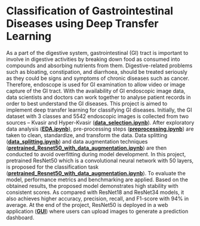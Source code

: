 # Classification of Gastrointestinal Diseases using Deep Transfer Learning

As a part of the digestive system, gastrointestinal (GI) tract is important to involve in digestive activities by breaking down food as consumed into compounds and absorbing nutrients from them. Digestive-related problems such as bloating, constipation, and diarrhoea, should be treated seriously as they could be signs and symptoms of chronic diseases such as cancer. Therefore, endoscope is used for GI examination to allow video or image capture of the GI tract. With the availability of GI endoscopic image data, data scientists and doctors can work together to analyse patient records in order to best understand the GI diseases. This project is aimed to implement deep transfer learning for classifying GI diseases. Initially, the GI dataset with 3 classes and 5542 endoscopic images is collected from two sources – Kvasir and Hyper-Kvasir ([**data_selection.ipynb**](data_selection.ipynb)). After exploratory data analysis ([**EDA.ipynb**](EDA.ipynb)), pre-processing steps ([**preprocessing.ipynb**](preprocessing.ipynb)) are taken to clean, standardize, and transform the data. Data splitting ([**data_splitting.ipynb**](data_selection.ipynb)) and data augmentation techniques ([**pretrained_Resnet50_with_data_augmentation.ipynb**](pretrained_Resnet50_with_data_augmentation.ipynb)) are then conducted to avoid overfitting during model development. In this project, pretrained ResNet50 which is a convolutional neural network with 50 layers, is proposed for the classification task ([**pretrained_Resnet50_with_data_augmentation.ipynb**](pretrained_Resnet50_with_data_augmentation.ipynb)). To evaluate the model, performance metrics and benchmarking are applied. Based on the obtained results, the proposed model demonstrates high stability with consistent scores. As compared with ResNet18 and ResNet34 models, it also achieves higher accuracy, precision, recall, and F1-score with 94% in average. At the end of the project, ResNet50 is deployed in a web application ([**GUI**](GUI)) where users can upload images to generate a prediction dashboard.
